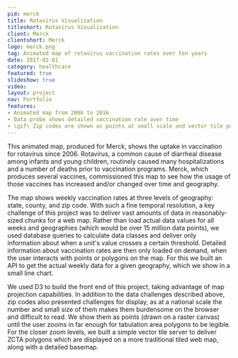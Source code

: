 ```yaml
---
pid: merck
title: Rotavirus Visualization
titleshort: Rotavirus Visualization
client: Merck
clientshort: Merck
logo: merck.png
tag: Animated map of rotavirus vaccination rates over ten years
date: 2017-02-01
category: healthcare
featured: true
slideshow: true
video: 
layout: project
nav: Portfolio
features:
- Animated map from 2006 to 2016
- Data probe shows detailed vaccination rate over time
- \gif\ Zip codes are shown as points at small scale and vector tile polygons at large scale
---
```


This animated map, produced for Merck, shows the uptake in vaccination for rotavirus since 2006. Rotavirus, a common cause of diarrheal disease among infants and young children, routinely caused many hospitalizations and a number of deaths prior to vaccination programs. Merck, which produces several vaccines, commissioned this map to see how the usage of those vaccines has increased and/or changed over time and geography.

The map shows weekly vaccination rates at three levels of geography: state, county, and zip code. With such a fine temporal resolution, a key challenge of this project was to deliver vast amounts of data in reasonably-sized chunks for a web map. Rather than load actual data values for all weeks and geographies (which would be over 15 million data points), we used database queries to calculate data classes and deliver only information about when a unit's value crosses a certain threshold. Detailed information about vaccination rates are then only loaded on demand, when the user interacts with points or polygons on the map. For this we built an API to get the actual weekly data for a given geography, which we show in a small line chart.

We used D3 to build the front end of this project, taking advantage of map projection capabilities. In addition to the data challenges described above, zip codes also presented challenges for display, as at a national scale the number and small size of them makes them burdensome on the browser and difficult to read. We show them as points (drawn on a raster canvas) until the user zooms in far enough for tabulation area polygons to be legible. For the closer zoom levels, we built a simple vector tile server to deliver ZCTA polygons which are displayed on a more traditional tiled web map, along with a detailed basemap.